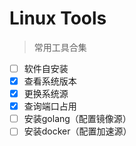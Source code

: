 # Linux Tools

> 常用工具合集
- [ ] 软件自安装
- [x] 查看系统版本
- [x] 更换系统源
- [x] 查询端口占用
- [ ] 安装golang（配置镜像源）
- [ ] 安装docker（配置加速源）
